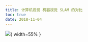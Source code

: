```yaml
---
title: 计算机视觉 机器视觉 SLAM 的对比
toc: true
date: 2018-11-04
---
```




![](http://images.iterate.site/blog/image/181104/42l9ag1K7B.png?imageslim){ width=55% }
